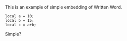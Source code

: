 This is an example of simple embedding of Written Word.

    local a = 10;
    local b = 15;
    local c = a+b;

Simple?